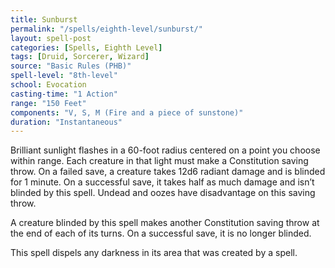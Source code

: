 ```yaml
---
title: Sunburst
permalink: "/spells/eighth-level/sunburst/"
layout: spell-post
categories: [Spells, Eighth Level]
tags: [Druid, Sorcerer, Wizard]
source: "Basic Rules (PHB)"
spell-level: "8th-level"
school: Evocation
casting-time: "1 Action"
range: "150 Feet"
components: "V, S, M (Fire and a piece of sunstone)"
duration: "Instantaneous"
---
```


Brilliant sunlight flashes in a 60-foot radius centered on a point you choose within range. Each creature in that light must make a Constitution saving throw. On a failed save, a creature takes 12d6 radiant damage and is blinded for 1 minute. On a successful save, it takes half as much damage and isn’t blinded by this spell. Undead and oozes have disadvantage on this saving throw.

A creature blinded by this spell makes another Constitution saving throw at the end of each of its turns. On a successful save, it is no longer blinded.

This spell dispels any darkness in its area that was created by a spell.